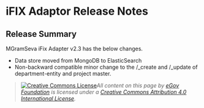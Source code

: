 # iFIX Adaptor Release Notes

## Release Summary <a href="#release-summary" id="release-summary"></a>

MGramSeva iFix Adapter v2.3 has the below changes.

* Data store moved from MongoDB to ElasticSearch
* Non-backward compatible minor change to the /\_create and /\_update of department-entity and project master.&#x20;

> [![Creative Commons License](https://i.creativecommons.org/l/by/4.0/80x15.png)_​_](http://creativecommons.org/licenses/by/4.0/)_All content on this page by_ [_eGov Foundation_](https://egov.org.in/) _is licensed under a_ [_Creative Commons Attribution 4.0 International License_](http://creativecommons.org/licenses/by/4.0/)_._

